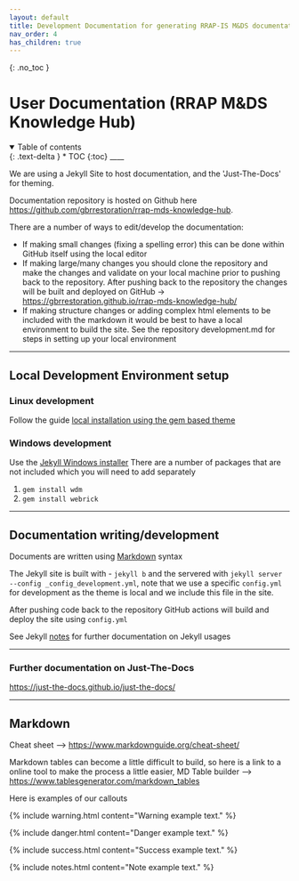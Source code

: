 ```yaml
---
layout: default
title: Development Documentation for generating RRAP-IS M&DS documentation  
nav_order: 4
has_children: true
---
```

{: .no_toc }
# User Documentation (RRAP M&DS Knowledge Hub)
<details  open markdown="block">
  <summary>
    Table of contents
  </summary>
{: .text-delta }
* TOC
{:toc}
____
</details>

We are using a Jekyll Site to host documentation, and the 'Just-The-Docs' for theming. 

Documentation repository is hosted on Github here https://github.com/gbrrestoration/rrap-mds-knowledge-hub.

There are a number of ways to edit/develop the documentation:

* If making small changes (fixing a spelling error) this can be done within GitHub itself using the local editor
* If making large/many changes you should clone the repository and make the changes and validate on your local machine prior to pushing back to the repository.  After pushing back to the repository the changes will be built and deployed on GitHub → https://gbrrestoration.github.io/rrap-mds-knowledge-hub/
* If making structure changes or adding complex html elements to be included with the markdown it would be best to have a local environment to build the site. See the repository development.md for steps in setting up your local environment  

___
## Local Development Environment setup
### Linux development
Follow the guide [local installation using the gem based theme](https://just-the-docs.github.io/just-the-docs/#local-installation-use-the-gem-based-theme)
### Windows development
Use the [Jekyll Windows installer](https://jekyllrb.com/docs/installation/windows/) 
There are a number of packages that are not included which you will need to add separately
1. ```gem install wdm```
1. ```gem install webrick```

___
## Documentation writing/development 
Documents are written using [Markdown](https://www.markdownguide.org/cheat-sheet/) syntax

The Jekyll site is built with - ```jekyll b``` and the servered with ```jekyll server --config _config_development.yml```, note that we use a specific ```config.yml``` for development as the theme is local and we include this file in the site. 

After pushing code back to the repository GitHub actions will build and deploy the site using ```config.yml```

See Jekyll [notes](https://jekyllrb.com/docs/usage/) for further documentation on Jekyll usages 

___
### Further documentation on Just-The-Docs
https://just-the-docs.github.io/just-the-docs/

___
## Markdown
Cheat sheet --> https://www.markdownguide.org/cheat-sheet/

Markdown tables can become a little difficult to build, so here is a link to a online tool to make the process a little easier, MD Table builder --> https://www.tablesgenerator.com/markdown_tables

Here is examples of our callouts

{% include warning.html content="Warning example text." %}

{% include danger.html content="Danger example text." %}

{% include success.html content="Success example text." %}

{% include notes.html content="Note example text." %}